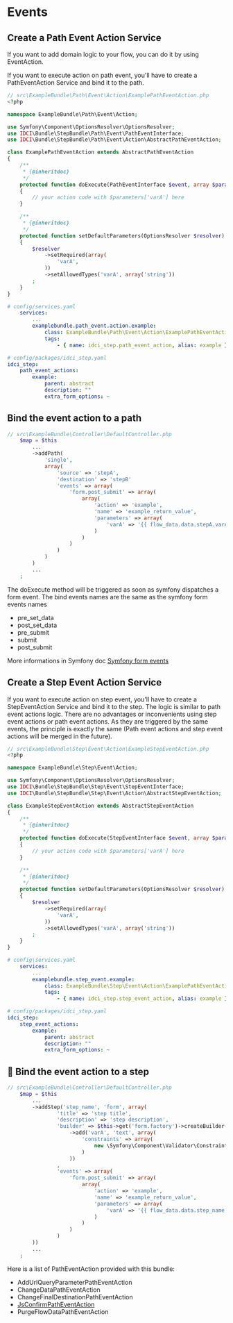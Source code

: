 Events
======

Create a Path Event Action Service
----------------------------------

If you want to add domain logic to your flow, you can do it by using EventAction.

If you want to execute action on path event, you'll have to create a PathEventAction Service and bind it to the path.

```php
// src\ExampleBundle\Path\Event\Action\ExamplePathEventAction.php
<?php

namespace ExampleBundle\Path\Event\Action;

use Symfony\Component\OptionsResolver\OptionsResolver;
use IDCI\Bundle\StepBundle\Path\Event\PathEventInterface;
use IDCI\Bundle\StepBundle\Path\Event\Action\AbstractPathEventAction;

class ExamplePathEventAction extends AbstractPathEventAction
{
    /**
     * {@inheritdoc}
     */
    protected function doExecute(PathEventInterface $event, array $parameters = array())
    {
        // your action code with $parameters['varA'] here
    }

    /**
     * {@inheritdoc}
     */
    protected function setDefaultParameters(OptionsResolver $resolver)
    {
        $resolver
            ->setRequired(array(
                'varA',
            ))
            ->setAllowedTypes('varA', array('string'))
        ;
    }
}
```

```yaml
# config/services.yaml
    services:
        ...
        examplebundle.path_event.action.example:
            class: ExampleBundle\Path\Event\Action\ExamplePathEventAction
            tags:
                - { name: idci_step.path_event_action, alias: example }
```

```yaml
# config/packages/idci_step.yaml
idci_step:
    path_event_actions:
        example:
            parent: abstract
            description: ""
            extra_form_options: ~
```

Bind the event action to a path
--------------------------------

```php
// src\ExampleBundle\Controller\DefaultController.php
    $map = $this
        ...
        ->addPath(
            'single',
            array(
                'source' => 'stepA',
                'destination' => 'stepB'
                'events' => array(
                    'form.post_submit' => array(
                        array(
                            'action' => 'example',
                            'name' => 'example_return_value',
                            'parameters' => array(
                                'varA' => '{{ flow_data.data.stepA.varA }}',
                            )
                        )
                    )
                )
            )
        )
        ...
    ;
```

The doExecute method will be triggered as soon as symfony dispatches a form event.
The bind events names are the same as the symfony form events names

* pre_set_data
* post_set_data
* pre_submit
* submit
* post_submit

More informations in Symfony doc [Symfony form events](https://symfony.com/doc/current/form/events.html#registering-event-listeners-or-event-subscribers)

Create a Step Event Action Service
----------------------------------

If you want to execute action on step event, you'll have to create a StepEventAction Service and bind it to the step.
The logic is similar to path event actions logic. There are no advantages or inconvenients using step event actions or path event actions. As they are triggered by the same events, the principle is exactly the same (Path event actions and step event actions will be merged in the future).

```php
// src\ExampleBundle\Step\Event\Action\ExampleStepEventAction.php
<?php

namespace ExampleBundle\Step\Event\Action;

use Symfony\Component\OptionsResolver\OptionsResolver;
use IDCI\Bundle\StepBundle\Step\Event\StepEventInterface;
use IDCI\Bundle\StepBundle\Step\Event\Action\AbstractStepEventAction;

class ExampleStepEventAction extends AbstractStepEventAction
{
    /**
     * {@inheritdoc}
     */
    protected function doExecute(StepEventInterface $event, array $parameters = array())
    {
        // your action code with $parameters['varA'] here
    }

    /**
     * {@inheritdoc}
     */
    protected function setDefaultParameters(OptionsResolver $resolver)
    {
        $resolver
            ->setRequired(array(
                'varA',
            ))
            ->setAllowedTypes('varA', array('string'))
        ;
    }
}

```

```yaml
# config\services.yaml
    services:
        ...
        examplebundle.step_event.example:
            class: ExampleBundle\Step\Event\Action\ExamplePathEventAction
            tags:
                - { name: idci_step.step_event_action, alias: example }
```

```yaml
# config/packages/idci_step.yaml
idci_step:
    step_event_actions:
        example:
            parent: abstract
            description: ""
            extra_form_options: ~
```

Bind the event action to a step
--------------------------------

```php
// src\ExampleBundle\Controller\DefaultController.php
    $map = $this
        ...
        ->addStep('step_name', 'form', array(
                'title' => 'step title',
                'description' => 'step description',
                'builder' => $this->get('form.factory')->createBuilder()
                    ->add('varA', 'text', array(
                        'constraints' => array(
                            new \Symfony\Component\Validator\Constraints\NotBlank()
                        )
                    ))
                ,
                'events' => array(
                    'form.post_submit' => array(
                        array(
                            'action' => 'example',
                            'name' => 'example_return_value',
                            'parameters' => array(
                                'varA' => '{{ flow_data.data.step_name.varA }}',
                            )
                        )
                    )
                )
        ))
        ...
    ;
```

Here is a list of PathEventAction provided with this bundle:
- AddUrlQueryParameterPathEventAction
- ChangeDataPathEventAction
- ChangeFinalDestinationPathEventAction
- [JsConfirmPathEventAction](./path_event_action/js_confirm.md)
- PurgeFlowDataPathEventAction